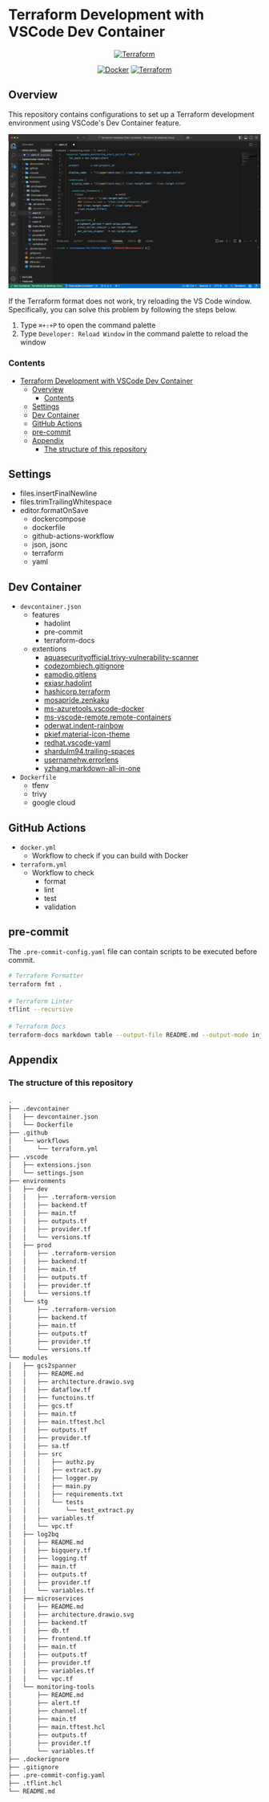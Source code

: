 # Terraform Development with VSCode Dev Container

<div align="center">

[![Terraform](https://img.shields.io/badge/Terraform-7B42BC?style=flat&logo=terraform&logoColor=white)](https://github.com/hashicorp/terraform)

[![Docker](https://github.com/a5chin/terraform-template/actions/workflows/docker.yml/badge.svg)](https://github.com/a5chin/terraform-template/actions/workflows/docker.yml)
[![Terraform](https://github.com/a5chin/terraform-template/actions/workflows/terraform.yml/badge.svg)](https://github.com/a5chin/terraform-template/actions/workflows/terraform.yml)

</div>

## Overview
This repository contains configurations to set up a Terraform development environment using VSCode's Dev Container feature.

![demo](assets/gif/tfmt.gif)

If the Terraform format does not work, try reloading the VS Code window.
Specifically, you can solve this problem by following the steps below.

1. Type `⌘+⇧+P` to open the command palette
2. Type `Developer: Reload Window` in the command palette to reload the window

### Contents
- [Terraform Development with VSCode Dev Container](#terraform-development-with-vscode-dev-container)
  - [Overview](#overview)
    - [Contents](#contents)
  - [Settings](#settings)
  - [Dev Container](#dev-container)
  - [GitHub Actions](#github-actions)
  - [pre-commit](#pre-commit)
  - [Appendix](#appendix)
    - [The structure of this repository](#the-structure-of-this-repository)

## Settings
- files.insertFinalNewline
- files.trimTrailingWhitespace
- editor.formatOnSave
  - dockercompose
  - dockerfile
  - github-actions-workflow
  - json, jsonc
  - terraform
  - yaml

## Dev Container
- `devcontainer.json`
  - features
    - hadolint
    - pre-commit
    - terraform-docs
  - extentions
    - [aquasecurityofficial.trivy-vulnerability-scanner](https://marketplace.visualstudio.com/items?itemName=aquasecurityofficial.trivy-vulnerability-scanner)
    - [codezombiech.gitignore](https://marketplace.visualstudio.com/items?itemName=codezombiech.gitignore)
    - [eamodio.gitlens](https://marketplace.visualstudio.com/items?itemName=eamodio.gitlens)
    - [exiasr.hadolint](https://marketplace.visualstudio.com/items?itemName=exiasr.hadolint)
    - [hashicorp.terraform](https://marketplace.visualstudio.com/items?itemName=hashicorp.terraform)
    - [mosapride.zenkaku](https://marketplace.visualstudio.com/items?itemName=mosapride.zenkaku)
    - [ms-azuretools.vscode-docker](https://marketplace.visualstudio.com/items?itemName=ms-azuretools.vscode-docker)
    - [ms-vscode-remote.remote-containers](https://marketplace.visualstudio.com/items?itemName=ms-vscode-remote.remote-containers)
    - [oderwat.indent-rainbow](https://marketplace.visualstudio.com/items?itemName=oderwat.indent-rainbow)
    - [pkief.material-icon-theme](https://marketplace.visualstudio.com/items?itemName=pkief.material-icon-theme)
    - [redhat.vscode-yaml](https://marketplace.visualstudio.com/items?itemName=redhat.vscode-yaml)
    - [shardulm94.trailing-spaces](https://marketplace.visualstudio.com/items?itemName=shardulm94.trailing-spaces)
    - [usernamehw.errorlens](https://marketplace.visualstudio.com/items?itemName=usernamehw.errorlens)
    - [yzhang.markdown-all-in-one](https://marketplace.visualstudio.com/items?itemName=yzhang.markdown-all-in-one)
- `Dockerfile`
    - tfenv
    - trivy
    - google cloud

## GitHub Actions
- `docker.yml`
  - Workflow to check if you can build with Docker
- `terraform.yml`
  - Workflow to check
    - format
    - lint
    - test
    - validation

## pre-commit
The `.pre-commit-config.yaml` file can contain scripts to be executed before commit.

```sh
# Terraform Formatter
terraform fmt .

# Terraform Linter
tflint --recursive

# Terraform Docs
terraform-docs markdown table --output-file README.md --output-mode inject /path/to/module
```

## Appendix

### The structure of this repository
```
.
├── .devcontainer
│   ├── devcontainer.json
│   └── Dockerfile
├── .github
│   └── workflows
│       └── terraform.yml
├── .vscode
│   ├── extensions.json
│   └── settings.json
├── environments
│   ├── dev
│   │   ├── .terraform-version
│   │   ├── backend.tf
│   │   ├── main.tf
│   │   ├── outputs.tf
│   │   ├── provider.tf
│   │   └── versions.tf
│   ├── prod
│   │   ├── .terraform-version
│   │   ├── backend.tf
│   │   ├── main.tf
│   │   ├── outputs.tf
│   │   ├── provider.tf
│   │   └── versions.tf
│   └── stg
│       ├── .terraform-version
│       ├── backend.tf
│       ├── main.tf
│       ├── outputs.tf
│       ├── provider.tf
│       └── versions.tf
└── modules
│   ├── gcs2spanner
│   │   ├── README.md
│   │   ├── architecture.drawio.svg
│   │   ├── dataflow.tf
│   │   ├── functoins.tf
│   │   ├── gcs.tf
│   │   ├── main.tf
│   │   ├── main.tftest.hcl
│   │   ├── outputs.tf
│   │   ├── provider.tf
│   │   ├── sa.tf
│   │   ├── src
│   │   │   ├── authz.py
│   │   │   ├── extract.py
│   │   │   ├── logger.py
│   │   │   ├── main.py
│   │   │   ├── requirements.txt
│   │   │   └── tests
│   │   │       └── test_extract.py
│   │   ├── variables.tf
│   │   └── vpc.tf
│   ├── log2bq
│   │   ├── README.md
│   │   ├── bigquery.tf
│   │   ├── logging.tf
│   │   ├── main.tf
│   │   ├── outputs.tf
│   │   ├── provider.tf
│   │   └── variables.tf
│   ├── microservices
│   │   ├── README.md
│   │   ├── architecture.drawio.svg
│   │   ├── backend.tf
│   │   ├── db.tf
│   │   ├── frontend.tf
│   │   ├── main.tf
│   │   ├── outputs.tf
│   │   ├── provider.tf
│   │   ├── variables.tf
│   │   └── vpc.tf
│   └── monitoring-tools
│       ├── README.md
│       ├── alert.tf
│       ├── channel.tf
│       ├── main.tf
│       ├── main.tftest.hcl
│       ├── outputs.tf
│       ├── provider.tf
│       └── variables.tf
├── .dockerignore
├── .gitignore
├── .pre-commit-config.yaml
├── .tflint.hcl
└── README.md
```
